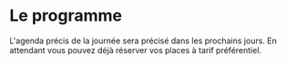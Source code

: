 # Le programme

L'agenda précis de la journée sera précisé dans les prochains jours. En attendant vous pouvez déjà réserver vos places à tarif préférentiel.
